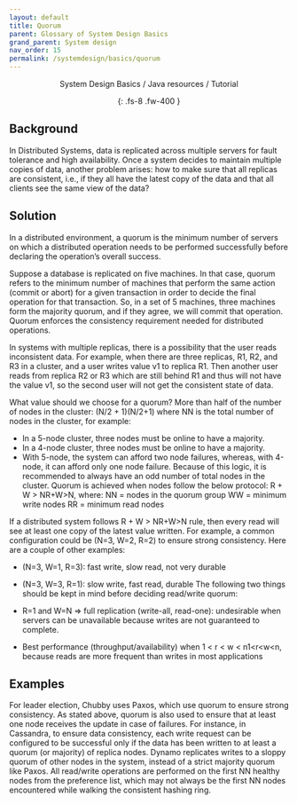 ```yaml
---
layout: default
title: Quorum
parent: Glossary of System Design Basics
grand_parent: System design
nav_order: 15
permalink: /systemdesign/basics/quorum
---
```

<div align="center" markdown="1">
System Design Basics / Java resources / Tutorial

{: .fs-8 .fw-400 }
</div>

## Background
In Distributed Systems, data is replicated across multiple servers for fault tolerance and high availability. Once a system decides to maintain multiple copies of data, another problem arises: how to make sure that all replicas are consistent, i.e., if they all have the latest copy of the data and that all clients see the same view of the data?

## Solution
In a distributed environment, a quorum is the minimum number of servers on which a distributed operation needs to be performed successfully before declaring the operation’s overall success.

Suppose a database is replicated on five machines. In that case, quorum refers to the minimum number of machines that perform the same action (commit or abort) for a given transaction in order to decide the final operation for that transaction. So, in a set of 5 machines, three machines form the majority quorum, and if they agree, we will commit that operation. Quorum enforces the consistency requirement needed for distributed operations.

In systems with multiple replicas, there is a possibility that the user reads inconsistent data. For example, when there are three replicas, R1, R2, and R3 in a cluster, and a user writes value v1 to replica R1. Then another user reads from replica R2 or R3 which are still behind R1 and thus will not have the value v1, so the second user will not get the consistent state of data.

What value should we choose for a quorum? More than half of the number of nodes in the cluster: (N/2 + 1)(N/2+1) where NN is the total number of nodes in the cluster, for example:

* In a 5-node cluster, three nodes must be online to have a majority.
* In a 4-node cluster, three nodes must be online to have a majority.
* With 5-node, the system can afford two node failures, whereas, with 4-node, it can afford only one node failure. Because of this logic, it is recommended to always have an odd number of total nodes in the cluster.
Quorum is achieved when nodes follow the below protocol: R + W > NR+W>N, where:
NN = nodes in the quorum group
WW = minimum write nodes
RR = minimum read nodes

If a distributed system follows R + W > NR+W>N rule, then every read will see at least one copy of the latest value written. For example, a common configuration could be (N=3, W=2, R=2) to ensure strong consistency. Here are a couple of other examples:

* (N=3, W=1, R=3): fast write, slow read, not very durable
* (N=3, W=3, R=1): slow write, fast read, durable
The following two things should be kept in mind before deciding read/write quorum:

* R=1 and W=N ⇒ full replication (write-all, read-one): undesirable when servers can be unavailable because writes are not guaranteed to complete.
* Best performance (throughput/availability) when 1 < r < w < n1<r<w<n, because reads are more frequent than writes in most applications

## Examples

For leader election, Chubby uses Paxos, which use quorum to ensure strong consistency.
As stated above, quorum is also used to ensure that at least one node receives the update in case of failures. For instance, in Cassandra, to ensure data consistency, each write request can be configured to be successful only if the data has been written to at least a quorum (or majority) of replica nodes.
Dynamo replicates writes to a sloppy quorum of other nodes in the system, instead of a strict majority quorum like Paxos. All read/write operations are performed on the first NN healthy nodes from the preference list, which may not always be the first NN nodes encountered while walking the consistent hashing ring.
